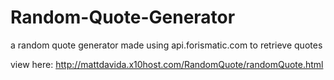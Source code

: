# Random-Quote-Generator
a random quote generator made using api.forismatic.com to retrieve quotes

view here: http://mattdavida.x10host.com/RandomQuote/randomQuote.html
